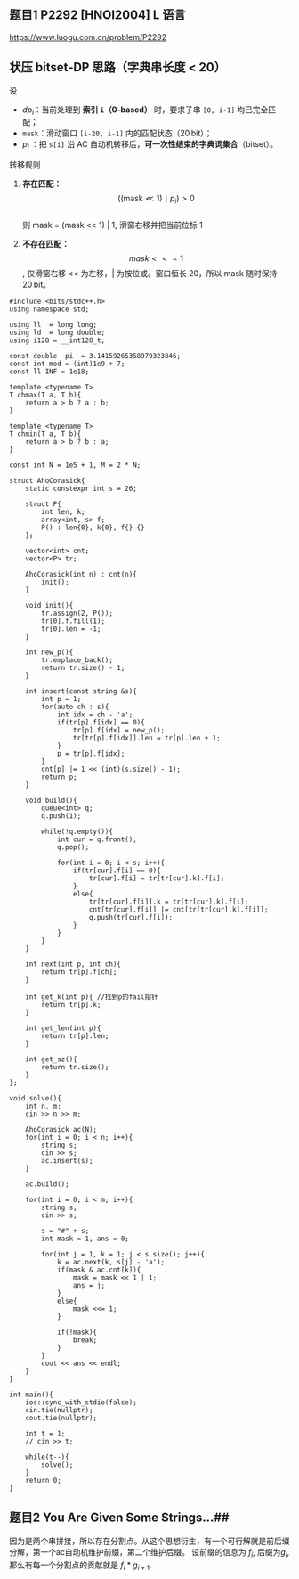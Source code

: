 ## 题目1 P2292 [HNOI2004] L 语言 ##
https://www.luogu.com.cn/problem/P2292

## 状压 bitset‑DP 思路（字典串长度 < 20）

设  
* $dp_{i}$：当前处理到 **索引 `i`（0‑based）** 时，要求子串 `[0, i‑1]` 均已完全匹配；  
* `mask`：滑动窗口 `[i‑20, i‑1]` 内的匹配状态（20 bit）；  
* $p_{i}$ ：把 `s[i]` 沿 AC 自动机转移后，**可一次性结束的字典词集合**（bitset）。

转移规则  

1. **存在匹配：**  
   $$\bigl((\text{mask} \ll 1) \mid p_i \bigr) > 0$$  
   则  mask = (mask << 1) | 1, 滑窗右移并把当前位标 1

2. **不存在匹配：**
    $$mask <<= 1$$, 仅滑窗右移
    << 为左移，| 为按位或。窗口恒长 20，所以 mask 随时保持 20 bit。

```
#include <bits/stdc++.h>
using namespace std;

using ll  = long long;
using ld  = long double;
using i128 = __int128_t;

const double  pi  = 3.14159265358979323846;
const int mod = (int)1e9 + 7;
const ll INF = 1e18;

template <typename T>
T chmax(T a, T b){
    return a > b ? a : b;
}

template <typename T>
T chmin(T a, T b){
    return a > b ? b : a;
}

const int N = 1e5 + 1, M = 2 * N;

struct AhoCorasick{
    static constexpr int s = 26;
    
    struct P{
        int len, k;
        array<int, s> f;
        P() : len{0}, k{0}, f{} {}
    };
    
    vector<int> cnt;
    vector<P> tr;

    AhoCorasick(int n) : cnt(n){
        init();
    }
    
    void init(){
        tr.assign(2, P());
        tr[0].f.fill(1);
        tr[0].len = -1;
    }
    
    int new_p(){
        tr.emplace_back();
        return tr.size() - 1;
    }
    
    int insert(const string &s){
        int p = 1;
        for(auto ch : s){
            int idx = ch - 'a';
            if(tr[p].f[idx] == 0){
                tr[p].f[idx] = new_p();
                tr[tr[p].f[idx]].len = tr[p].len + 1;
            }
            p = tr[p].f[idx];
        }
        cnt[p] |= 1 << (int)(s.size() - 1);
        return p;
    }
    
    void build(){
        queue<int> q;
        q.push(1);
        
        while(!q.empty()){
            int cur = q.front();
            q.pop();
            
            for(int i = 0; i < s; i++){
                if(tr[cur].f[i] == 0){
                    tr[cur].f[i] = tr[tr[cur].k].f[i];
                } 
                else{
                    tr[tr[cur].f[i]].k = tr[tr[cur].k].f[i];
                    cnt[tr[cur].f[i]] |= cnt[tr[tr[cur].k].f[i]];
                    q.push(tr[cur].f[i]);
                }
            }
        }
    }
    
    int next(int p, int ch){ 
        return tr[p].f[ch];
    }
    
    int get_k(int p){ //找到p的fail指针
        return tr[p].k;
    }
    
    int get_len(int p){
        return tr[p].len;
    }
    
    int get_sz(){
        return tr.size();
    }
};

void solve(){   
    int n, m;
    cin >> n >> m;

    AhoCorasick ac(N);
    for(int i = 0; i < n; i++){
        string s;
        cin >> s;
        ac.insert(s);
    }

    ac.build();

    for(int i = 0; i < m; i++){
        string s;
        cin >> s;

        s = "#" + s;
        int mask = 1, ans = 0;

        for(int j = 1, k = 1; j < s.size(); j++){
            k = ac.next(k, s[j] - 'a');
            if(mask & ac.cnt[k]){
                mask = mask << 1 | 1;
                ans = j;
            }
            else{
                mask <<= 1;
            }

            if(!mask){
                break;
            }
        }
        cout << ans << endl;
    }
}

int main(){
    ios::sync_with_stdio(false);
    cin.tie(nullptr);
    cout.tie(nullptr);

    int t = 1;
    // cin >> t;

    while(t--){
        solve();
    }
    return 0;
}
```

## 题目2 You Are Given Some Strings...##

因为是两个串拼接，所以存在分割点。从这个思想衍生，有一个可行解就是前后缀分解，第一个ac自动机维护前缀，第二个维护后缀。
设前缀的信息为 $f_{i}$, 后缀为$g_{i}$, 那么有每一个分割点的贡献就是 $f_{i} * g_{i+1}$.
